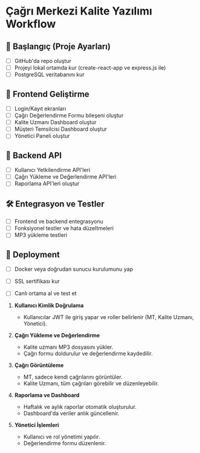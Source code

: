 # Çağrı Merkezi Kalite Yazılımı Workflow

## 🚀 Başlangıç (Proje Ayarları)
- [ ] GitHub'da repo oluştur
- [ ] Projeyi lokal ortamda kur (create-react-app ve express.js ile)
- [ ] PostgreSQL veritabanını kur

## 📂 Frontend Geliştirme
- [ ] Login/Kayıt ekranları
- [ ] Çağrı Değerlendirme Formu bileşeni oluştur
- [ ] Kalite Uzmanı Dashboard oluştur
- [ ] Müşteri Temsilcisi Dashboard oluştur
- [ ] Yönetici Paneli oluştur

## 🔧 Backend API
- [ ] Kullanıcı Yetkilendirme API'leri
- [ ] Çağrı Yükleme ve Değerlendirme API'leri
- [ ] Raporlama API'leri oluştur

## 🛠️ Entegrasyon ve Testler
- [ ] Frontend ve backend entegrasyonu
- [ ] Fonksiyonel testler ve hata düzeltmeleri
- [ ] MP3 yükleme testleri

## 🚦 Deployment
- [ ] Docker veya doğrudan sunucu kurulumunu yap
- [ ] SSL sertifikası kur
- [ ] Canlı ortama al ve test et


1. **Kullanıcı Kimlik Doğrulama**
   - Kullanıcılar JWT ile giriş yapar ve roller belirlenir (MT, Kalite Uzmanı, Yönetici).

2. **Çağrı Yükleme ve Değerlendirme**
   - Kalite uzmanı MP3 dosyasını yükler.
   - Çağrı formu doldurulur ve değerlendirme kaydedilir.

3. **Çağrı Görüntüleme**
   - MT, sadece kendi çağrılarını görüntüler.
   - Kalite Uzmanı, tüm çağrıları görebilir ve düzenleyebilir.

4. **Raporlama ve Dashboard**
   - Haftalık ve aylık raporlar otomatik oluşturulur.
   - Dashboard'da veriler anlık güncellenir.

5. **Yönetici İşlemleri**
   - Kullanıcı ve rol yönetimi yapılır.
   - Değerlendirme formu düzenlenir.
